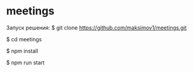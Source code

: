 # meetings
Запуск решения:
$ git clone https://github.com/maksimov1/meetings.git

$ cd meetings

$ npm install

$ npm run start

